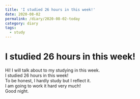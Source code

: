 ```yaml
---
title: 'I studied 26 hours in this week!'
date: 2020-08-02
permalink: /diary/2020-08-02-today
category: diary
tags:
  - study
---
```


# I studied 26 hours in this week!

Hi! I will talk about to my studying in this week.  
I studied 26 hours in this week!  
To be honest, I hardly study but I reflect it.  
I am going to work it hard very much!  
Good night.